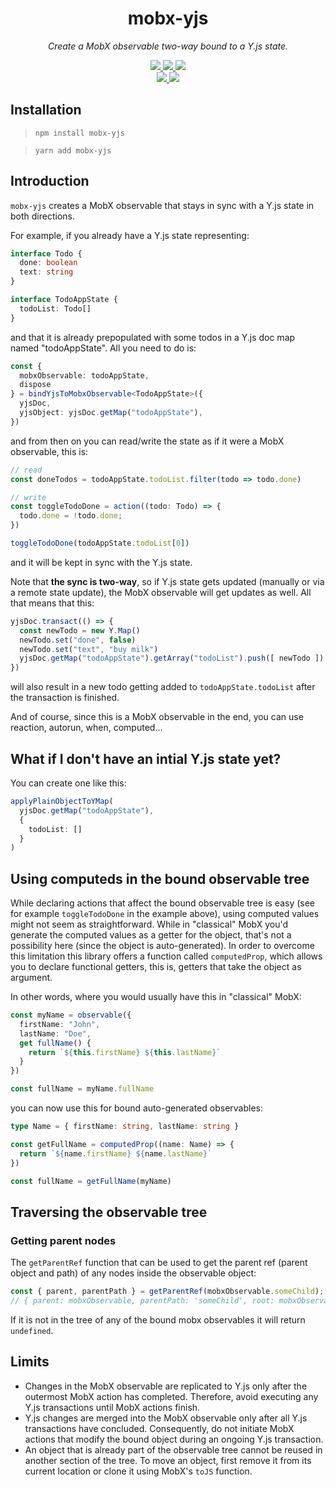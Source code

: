 <p align="center">
  <h1 align="center">mobx-yjs</h1>
</p>
<p align="center">
  <i>Create a MobX observable two-way bound to a Y.js state.</i>
</p>

<p align="center">
  <a aria-label="NPM version" href="https://www.npmjs.com/package/mobx-yjs">
    <img src="https://img.shields.io/npm/v/mobx-yjs.svg?style=for-the-badge&logo=npm&labelColor=333" />
  </a>
  <a aria-label="License" href="./LICENSE">
    <img src="https://img.shields.io/npm/l/mobx-yjs.svg?style=for-the-badge&labelColor=333" />
  </a>
  <a aria-label="Types" href="./packages/lib/tsconfig.json">
    <img src="https://img.shields.io/npm/types/mobx-yjs.svg?style=for-the-badge&logo=typescript&labelColor=333" />
  </a>
  <br />
  <a aria-label="CI" href="https://github.com/xaviergonz/mobx-yjs/actions/workflows/main.yml">
    <img src="https://img.shields.io/github/actions/workflow/status/xaviergonz/mobx-yjs/main.yml?branch=master&label=CI&logo=github&style=for-the-badge&labelColor=333" />
  </a>
  <a aria-label="Codecov" href="https://codecov.io/gh/xaviergonz/mobx-yjs">
    <img src="https://img.shields.io/codecov/c/github/xaviergonz/mobx-yjs?token=6MLRFUBK8V&label=codecov&logo=codecov&style=for-the-badge&labelColor=333" />
  </a>
</p>

## Installation

> `npm install mobx-yjs`

> `yarn add mobx-yjs`

## Introduction

`mobx-yjs` creates a MobX observable that stays in sync with a Y.js state in both directions.

For example, if you already have a Y.js state representing:

```ts
interface Todo {
  done: boolean
  text: string
}

interface TodoAppState {
  todoList: Todo[]
}
```

and that it is already prepopulated with some todos in a Y.js doc map named "todoAppState". All you need to do is:

```ts
const {
  mobxObservable: todoAppState,
  dispose
} = bindYjsToMobxObservable<TodoAppState>({
  yjsDoc,
  yjsObject: yjsDoc.getMap("todoAppState"),
})
```

and from then on you can read/write the state as if it were a MobX observable, this is:

```ts
// read
const doneTodos = todoAppState.todoList.filter(todo => todo.done)

// write
const toggleTodoDone = action((todo: Todo) => {
  todo.done = !todo.done;
})

toggleTodoDone(todoAppState.todoList[0])
```

and it will be kept in sync with the Y.js state.

Note that **the sync is two-way**, so if Y.js state gets updated (manually or via a remote state update), the MobX observable will get updates as well. All that means that this:

```ts
yjsDoc.transact(() => {
  const newTodo = new Y.Map()
  newTodo.set("done", false)
  newTodo.set("text", "buy milk")
  yjsDoc.getMap("todoAppState").getArray("todoList").push([ newTodo ])
})
```

will also result in a new todo getting added to `todoAppState.todoList` after the transaction is finished.

And of course, since this is a MobX observable in the end, you can use reaction, autorun, when, computed...

## What if I don't have an intial Y.js state yet?

You can create one like this:

```ts
applyPlainObjectToYMap(
  yjsDoc.getMap("todoAppState"),
  {
    todoList: []
  }
)
```

## Using computeds in the bound observable tree

While declaring actions that affect the bound observable tree is easy (see for example `toggleTodoDone` in the example above), using computed values might not seem as straightforward. While in "classical" MobX you'd generate the computed values as a getter for the object, that's not a possibility here (since the object is auto-generated). In order to overcome this limitation this library offers a function called `computedProp`, which allows you to declare functional getters, this is, getters that take the object as argument.

In other words, where you would usually have this in "classical" MobX:

```ts
const myName = observable({
  firstName: "John",
  lastName: "Doe",
  get fullName() {
    return `${this.firstName} ${this.lastName}`
  }
})

const fullName = myName.fullName
```

you can now use this for bound auto-generated observables:

```ts
type Name = { firstName: string, lastName: string }

const getFullName = computedProp((name: Name) => {
  return `${name.firstName} ${name.lastName}`
})

const fullName = getFullName(myName)
```

## Traversing the observable tree

### Getting parent nodes

The `getParentRef` function that can be used to get the parent ref (parent object and path) of any nodes inside the observable object:

```ts
const { parent, parentPath } = getParentRef(mobxObservable.someChild);
// { parent: mobxObservable, parentPath: 'someChild', root: mobxObservable }
```

If it is not in the tree of any of the bound mobx observables it will return `undefined`.

## Limits

- Changes in the MobX observable are replicated to Y.js only after the outermost MobX action has completed. Therefore, avoid executing any Y.js transactions until MobX actions finish.
- Y.js changes are merged into the MobX observable only after all Y.js transactions have concluded. Consequently, do not initiate MobX actions that modify the bound object during an ongoing Y.js transaction.
- An object that is already part of the observable tree cannot be reused in another section of the tree. To move an object, first remove it from its current location or clone it using MobX's `toJS` function.
